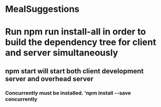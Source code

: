 # MealSuggestions


<h1> Run npm run install-all in order to build the dependency tree for client and server simultaneously </h1>

<h2>npm start will start both client development server and overhead server</h2>

<h3> Concurrently must be installed. 'npm install --save concurrently <h3>
